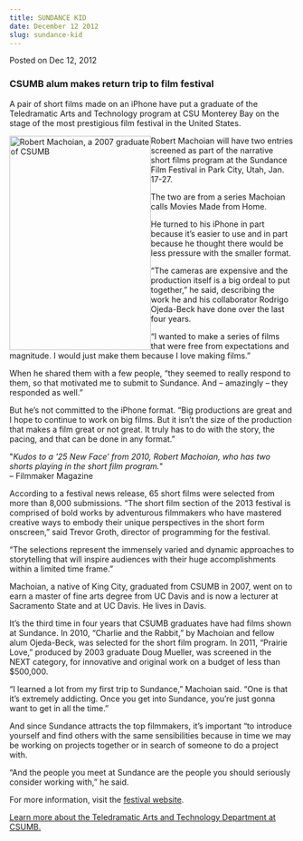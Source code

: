 ```yaml
---
title: SUNDANCE KID
date: December 12 2012
slug: sundance-kid
---
```


 



<span class="date">Posted on Dec 12, 2012    </span>
<h3>CSUMB alum makes return trip to film festival</h3>
<p>A pair of short films made on an iPhone have put a graduate of
the Teledramatic Arts and Technology program at CSU Monterey Bay on
the stage of the most prestigious film festival in the United
States.</p>
<p><img alt="Robert Machoian, a 2007 graduate of CSUMB" src="https://news.csumb.edu/sites/default/files/65/attachments/news/images/robert_machoian.jpg" style="float:left; width:250px; height:378px">Robert Machoian
will have two entries screened as part of the narrative short films
program at the Sundance Film Festival in Park City, Utah, Jan.
17-27.</img></p>
<p>The two are from a series Machoian calls Movies Made from
Home.</p>
<p>He turned to his iPhone in part because it&#x2019;s easier to use and
in part because he thought there would be less pressure with the
smaller format.</p>
<p>&#x201C;The cameras are expensive and the production itself is a big
ordeal to put together,&#x201D; he said, describing the work he and his
collaborator Rodrigo Ojeda-Beck have done over the last four
years.</p>
<p>&#x201C;I wanted to make a series of films that were free from
expectations and magnitude. I would just make them because I love
making films.&#x201D;</p>
<p>When he shared them with a few people, &#x201C;they seemed to really
respond to them, so that motivated me to submit to Sundance. And &#x2013;
amazingly &#x2013; they responded as well.&#x201D;</p>
<p>But he&#x2019;s not committed to the iPhone format. &#x201C;Big productions
are great and I hope to continue to work on big films. But it isn&#x2019;t
the size of the production that makes a film great or not great. It
truly has to do with the story, the pacing, and that can be done in
any format.&#x201D;</p>
<p class="pullquote">&quot;<em>Kudos to a &apos;25 New Face&#x2019; from 2010,
Robert Machoian, who has two shorts playing in the short film
program.</em>&quot;<br>
&#x2013; Filmmaker Magazine</br></p>
<p>According to a festival news release, 65 short films were
selected from more than 8,000 submissions. &#x201C;The short film section
of the 2013 festival is comprised of bold works by adventurous
filmmakers who have mastered creative ways to embody their unique
perspectives in the short form onscreen,&#x201D; said Trevor Groth,
director of programming for the festival.</p>
<p>&#x201C;The selections represent the immensely varied and dynamic
approaches to storytelling that will inspire audiences with their
huge accomplishments within a limited time frame.&#x201D;</p>
<p>Machoian, a native of King City, graduated from CSUMB in 2007,
went on to earn a master of fine arts degree from UC Davis and is
now a lecturer at Sacramento State and at UC Davis. He lives in
Davis.</p>
<p>It&#x2019;s the third time in four years that CSUMB graduates have had
films shown at Sundance. In 2010, &#x201C;Charlie and the Rabbit,&#x201D; by
Machoian and fellow alum Ojeda-Beck, was selected for the short
film program. In 2011, &#x201C;Prairie Love,&#x201D; produced by 2003 graduate
Doug Mueller, was screened in the NEXT category, for innovative and
original work on a budget of less than $500,000.</p>
<p>&#x201C;I learned a lot from my first trip to Sundance,&#x201D; Machoian said.
&#x201C;One is that it&#x2019;s extremely addicting. Once you get into Sundance,
you&#x2019;re just gonna want to get in all the time.&#x201D;</p>
<p>And since Sundance attracts the top filmmakers, it&#x2019;s important
&#x201C;to introduce yourself and find others with the same sensibilities
because in time we may be working on projects together or in search
of someone to do a project with.</p>
<p>&#x201C;And the people you meet at Sundance are the people you should
seriously consider working with,&#x201D; he said.</p>
<p>For more information, visit the <a href="https://www.sundance.org/festival/release/2013-sundance-film-festival-announces-short-film-program/" rel="nofollow">festival website</a>.</p>
<p><a href="https://csumb.edu/tat" rel="nofollow">Learn more about
the Teledramatic Arts and Technology Department at CSUMB.</a></p>





 
